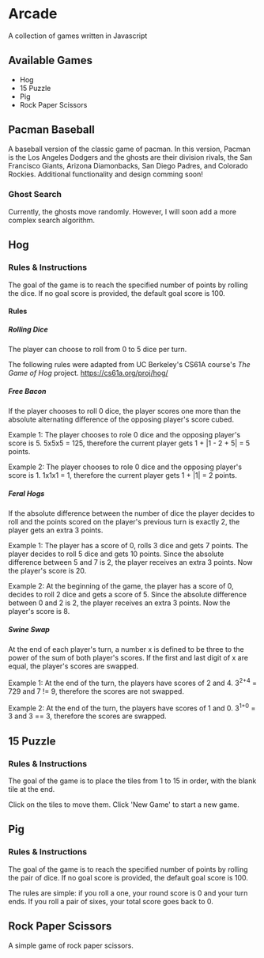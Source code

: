 # Arcade
A collection of games written in Javascript

## Available Games
* Hog
* 15 Puzzle
* Pig
* Rock Paper Scissors

## Pacman Baseball
A baseball version of the classic game of pacman. In this version, Pacman is the Los Angeles Dodgers and the
ghosts are their division rivals, the San Francisco Giants, Arizona Diamonbacks, San Diego Padres, and Colorado 
Rockies. Additional functionality and design comming soon!

### Ghost Search
Currently, the ghosts move randomly. However, I will soon add a more complex search algorithm.

## Hog

### Rules & Instructions
The goal of the game is to reach the specified number of points by rolling the dice. 
If no goal score is provided, the default goal score is 100.

#### Rules

##### Rolling Dice
The player can choose to roll from 0 to 5 dice per turn.

The following rules were adapted from UC Berkeley's CS61A course's <em>The Game of Hog</em> project.
https://cs61a.org/proj/hog/

##### Free Bacon
If the player chooses to roll 0 dice, the player scores one more than the absolute alternating difference
of the opposing player's score cubed.

Example 1: The player chooses to role 0 dice and the opposing player's score is 5. 5x5x5 = 125, therefore
the current player gets 1 + |1 - 2 + 5| = 5 points.

Example 2: The player chooses to role 0 dice and the opposing player's score is 1. 1x1x1 = 1, therefore 
the current player gets 1 + |1| = 2 points.

##### Feral Hogs

If the absolute difference between the number of dice the player decides to roll and the points scored on the
player's previous turn is exactly 2, the player gets an extra 3 points. 

Example 1: The player has a score of 0, rolls 3 dice and gets 7 points. The player decides to roll 5 dice and
gets 10 points. Since the absolute difference between 5 and 7 is 2, the player receives an extra 3 points. Now 
the player's score is 20.

Example 2: At the beginning of the game, the player has a score of 0, decides to roll 2 dice and gets a score of 5.
Since the absolute difference between 0 and 2 is 2, the player receives an extra 3 points. Now the player's score
is 8.

##### Swine Swap

At the end of each player's turn, a number x is defined to be three to the power of the sum of both player's scores. 
If the first and last digit of x are equal, the player's scores are swapped. 

Example 1: At the end of the turn, the players have scores of 2 and 4. 3<sup>2+4</sup> = 729 and 7 != 9, therefore the 
scores are not swapped. 

Example 2: At the end of the turn, the players have scores of 1 and 0. 3<sup>1+0</sup> = 3 and 3 == 3, therefore the 
scores are swapped.

## 15 Puzzle 

### Rules & Instructions
The goal of the game is to place the tiles from 1 to 15 in order, with the blank tile at the end.

Click on the tiles to move them. Click 'New Game' to start a new game. 

## Pig

### Rules & Instructions
The goal of the game is to reach the specified number of points by rolling the pair of dice. 
If no goal score is provided, the default goal score is 100.

The rules are simple: if you roll a one, your round score is 0 and your turn ends. If you roll a 
pair of sixes, your total score goes back to 0.

## Rock Paper Scissors
A simple game of rock paper scissors.
